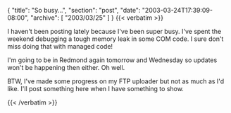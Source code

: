 {
  "title": "So busy...",
  "section": "post",
  "date": "2003-03-24T17:39:09-08:00",
  "archive": [
    "2003/03/25"
  ]
}
{{< verbatim >}}
<p>I haven't been posting lately because I've been super busy.  I've spent the weekend debugging a tough memory leak in some COM code.  I sure don't miss doing that with managed code!  
<p>I'm going to be in Redmond again tomorrow and Wednesday so updates won't be happening then either.  Oh well.
<p>BTW, I've made some progress on my FTP uploader but not as much as I'd like.  I'll post something here when I have something to show.

{{< /verbatim >}}
